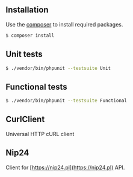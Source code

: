 ## Installation

Use the [composer](https://getcomposer.org/) to install required packages.

```bash
$ composer install
```

## Unit tests

```bash
$ ./vendor/bin/phpunit --testsuite Unit
```

## Functional tests

```bash
$ ./vendor/bin/phpunit --testsuite Functional
```

## CurlClient

Universal HTTP cURL client

## Nip24

Client for [https://nip24.pl](https://nip24.pl) API.
